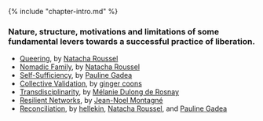 {% include "chapter-intro.md" %}

### Nature, structure, motivations and limitations of some fundamental levers towards a successful practice of liberation.


* [Queering](queering.html), by [Natacha Roussel](../appendix/attributions.html#natacha-roussel)
* [Nomadic Family](nomadic-family.html), by [Natacha Roussel](../appendix/attributions.html#natacha-roussel)
* [Self-Sufficiency](self-sufficiency.html), by [Pauline Gadea](../appendix/attributions.html#pauline-gadea)
* [Collective Validation](collective-validation.html), by [ginger coons](../appendix/attributions.html#ginger-coons)
* [Transdisciplinarity](transdisciplinarity.html), by [Mélanie Dulong de Rosnay](../appendix/attributions.html#melanie-dulong-de-rosnay)
* [Resilient Networks](resilient-networks.html), by [Jean-Noel Montagné](../appendix/attributions.html#jean-noel-montagne)
* [Reconciliation](reconciliation.html), by [hellekin](../appendix/attributions.html#hellekin), [Natacha Roussel](../appendix/attributions.html#natacha-roussel), and [Pauline Gadea](../appendix/attributions.html#pauline-gadea)
